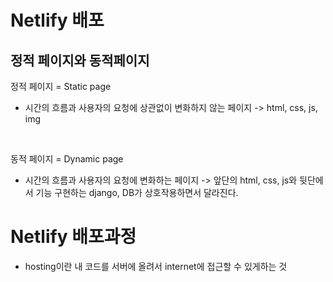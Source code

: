 # Netlify 배포

## 정적 페이지와 동적페이지

정적 페이지 = Static page
 * 시간의 흐름과 사용자의 요청에 상관없이 변화하지 않는 페이지
  -> html, css, js, img
<br>

동적 페이지 = Dynamic page 
 * 시간의 흐름과 사용자의 요청에 변화하는 페이지
 -> 앞단의 html, css, js와 뒷단에서 기능 구현하는 django, DB가 상호작용하면서 달라진다.

# Netlify 배포과정

* hosting이란 내 코드를 서버에 올려서 internet에 접근할 수 있게하는 것
<br><p align = "center"><img scr="/img/1.PNG" width ="800px"></p><br>

